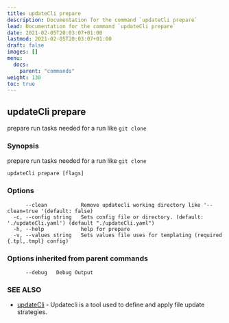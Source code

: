 ```yaml
---
title: updateCli prepare
description: Documentation for the command `updateCli prepare`
lead: Documentation for the command `updateCli prepare`
date: 2021-02-05T20:03:07+01:00
lastmod: 2021-02-05T20:03:07+01:00
draft: false
images: []
menu:
  docs:
    parent: "commands"
weight: 130
toc: true
---
```


## updateCli prepare

prepare run tasks needed for a run like `git clone`

### Synopsis

prepare run tasks needed for a run like `git clone`

```
updateCli prepare [flags]
```

### Options

```
      --clean           Remove updatecli working directory like '--clean=true '(default: false)
  -c, --config string   Sets config file or directory. (default: './updateCli.yaml') (default "./updateCli.yaml")
  -h, --help            help for prepare
  -v, --values string   Sets values file uses for templating (required {.tpl,.tmpl} config)
```

### Options inherited from parent commands

```
      --debug   Debug Output
```

### SEE ALSO

* [updateCli](/docs/commands/updatecli)	 - Updatecli is a tool used to define and apply file update strategies. 

